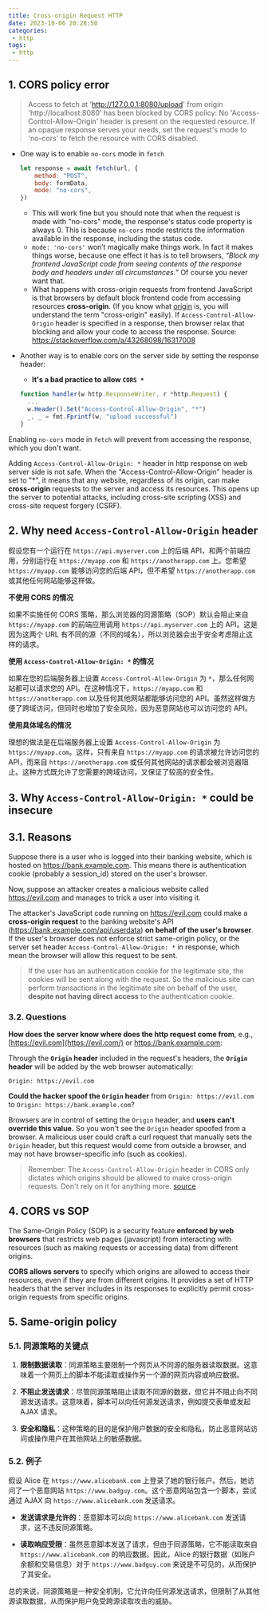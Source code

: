 ```yaml
---
title: Cross-origin Request HTTP
date: 2023-10-06 20:28:50
categories:
 - http
tags:
 - http
---
```


## 1. CORS policy error

> Access to fetch at 'http://127.0.0.1:8080/upload' from origin 'http://localhost:8080' has been blocked by CORS policy: No 'Access-Control-Allow-Origin' header is present on the requested resource. If an opaque response serves your needs, set the request's mode to 'no-cors' to fetch the resource with CORS disabled.

- One way is to enable `no-cors` mode in `fetch`

  ```js
  let response = await fetch(url, {
      method: "POST",
      body: formData,
      mode: "no-cors",
  })
  ```

  - This will work fine but you should note that when the request is made with "no-cors" mode, the response's status code property is always 0. This is because `no-cors` mode restricts the information available in the response, including the status code. 
  - `mode: 'no-cors'` won’t magically make things work. In fact it makes things worse, because one effect it has is to tell browsers, *“Block my frontend JavaScript code from seeing contents of the response body and headers under all circumstances.”* Of course you never want that. 
  - What happens with cross-origin requests from frontend JavaScript is that browsers by default block frontend code from accessing resources **cross-origin**. (If you know what [origin](https://developer.mozilla.org/en-US/docs/Web/HTTP/Headers/Origin) is, you will understand the term "cross-origin" easily). If `Access-Control-Allow-Origin` header is specified in a response, then browser relax that blocking and allow your code to access the response. Source: https://stackoverflow.com/a/43268098/16317008

- Another way is to enable cors on the server side by setting the response header: 

  - **It's a bad practice to allow `CORS *`**

  ```js
  function handler(w http.ResponseWriter, r *http.Request) {
    ...
    w.Header().Set("Access-Control-Allow-Origin", "*")
  	_, _ = fmt.Fprintf(w, "upload successful")
  }
  ```

Enabling `no-cors` mode in `fetch` will prevent from accessing the response, which you don't want. 

Adding `Access-Control-Allow-Origin: *` header in http response on web server side is not safe. When the "Access-Control-Allow-Origin" header is set to "*", it means that any website, regardless of its origin, can make **cross-origin** requests to the server and access its resources. This opens up the server to potential attacks, including cross-site scripting (XSS) and cross-site request forgery (CSRF). 

## 2. Why need `Access-Control-Allow-Origin` header

假设您有一个运行在 `https://api.myserver.com` 上的后端 API，和两个前端应用，分别运行在 `https://myapp.com` 和 `https://anotherapp.com` 上。您希望 `https://myapp.com` 能够访问您的后端 API，但不希望 `https://anotherapp.com` 或其他任何网站能够这样做。

**不使用 CORS 的情况**

如果不实施任何 CORS 策略，那么浏览器的同源策略（SOP）默认会阻止来自 `https://myapp.com` 的前端应用调用 `https://api.myserver.com` 上的 API。这是因为这两个 URL 有不同的源（不同的域名），所以浏览器会出于安全考虑阻止这样的请求。

**使用 `Access-Control-Allow-Origin: *` 的情况**

如果在您的后端服务器上设置 `Access-Control-Allow-Origin` 为 `*`，那么任何网站都可以请求您的 API。在这种情况下，`https://myapp.com` 和 `https://anotherapp.com` 以及任何其他网站都能够访问您的 API。虽然这样做方便了跨域访问，但同时也增加了安全风险，因为恶意网站也可以访问您的 API。

**使用具体域名的情况**

理想的做法是在后端服务器上设置 `Access-Control-Allow-Origin` 为 `https://myapp.com`。这样，只有来自 `https://myapp.com` 的请求被允许访问您的 API，而来自 `https://anotherapp.com` 或任何其他网站的请求都会被浏览器阻止。这种方式既允许了您需要的跨域访问，又保证了较高的安全性。

## 3. Why `Access-Control-Allow-Origin: *` could be insecure 

## 3.1. Reasons

Suppose there is a user who is logged into their banking website, which is hosted on https://bank.example.com. This means there is authentication cookie (probably a session_id) stored on the user's browser. 

Now, suppose an attacker creates a malicious website called https://evil.com and manages to trick a user into visiting it. 

The attacker's JavaScript code running on https://evil.com could make a **cross-origin request** to the banking website's API (https://bank.example.com/api/userdata) **on behalf of the user's browser**. If the user's browser does not enforce strict same-origin policy, or the server set header `Access-Control-Allow-Origin: *` in response, which mean the browser will allow this request to be sent. 

> If the user has an authentication cookie for the legitimate site, the cookies will be sent along with the request. So the malicious site can perform transactions in the legitimate site on behalf of the user, **despite not having direct access** to the authentication cookie. 

### 3.2. Questions

**How does the server know where does the http request come from**, e.g.,  [https://evil.com](https://evil.com/) or https://bank.example.com:

Through the **`Origin` header** included in the request's headers, the **`Origin` header** will be added by the web browser automatically:

```http
Origin: https://evil.com
```

**Could the hacker spoof the `Origin` header** from `Origin: https://evil.com` to `Origin: https://bank.example.com`?

Browsers are in control of setting the `Origin` header, and **users can't override this value.** So you won't see the `Origin` header spoofed from a browser. A malicious user could craft a curl request that manually sets the `Origin` header, but this request would come from outside a browser, and may not have browser-specific info (such as cookies).

> Remember: The `Access-Control-Allow-Origin` header in CORS only dictates which origins should be allowed to make cross-origin requests. Don't rely on it for anything more. [source ](https://stackoverflow.com/a/21058346/16317008) 

## 4. CORS vs SOP

The Same-Origin Policy (SOP) is a security feature **enforced by web browsers** that restricts web pages (javascript) from interacting with resources (such as making requests or accessing data) from different origins. 

**CORS allows servers** to specify which origins are allowed to access their resources, even if they are from different origins. It provides a set of HTTP headers that the server includes in its responses to explicitly permit cross-origin requests from specific origins. 

## 5. Same-origin policy

### 5.1. 同源策略的关键点

1. **限制数据读取**：同源策略主要限制一个网页从不同源的服务器读取数据。这意味着一个网页上的脚本不能读取或操作另一个源的网页内容或响应数据。

2. **不阻止发送请求**：尽管同源策略阻止读取不同源的数据，但它并不阻止向不同源发送请求。这意味着，脚本可以向任何源发送请求，例如提交表单或发起 AJAX 请求。

3. **安全和隐私**：这种策略的目的是保护用户数据的安全和隐私，防止恶意网站访问或操作用户在其他网站上的敏感数据。

### 5.2. 例子
假设 Alice 在 `https://www.alicebank.com` 上登录了她的银行账户。然后，她访问了一个恶意网站 `https://www.badguy.com`。这个恶意网站包含一个脚本，尝试通过 AJAX 向 `https://www.alicebank.com` 发送请求。

- **发送请求是允许的**：恶意脚本可以向 `https://www.alicebank.com` 发送请求，这不违反同源策略。

- **读取响应受限**：虽然恶意脚本发送了请求，但由于同源策略，它不能读取来自 `https://www.alicebank.com` 的响应数据。因此，Alice 的银行数据（如账户余额和交易信息）对于 `https://www.badguy.com` 来说是不可见的，从而保护了其安全。

总的来说，同源策略是一种安全机制，它允许向任何源发送请求，但限制了从其他源读取数据，从而保护用户免受跨源读取攻击的威胁。
